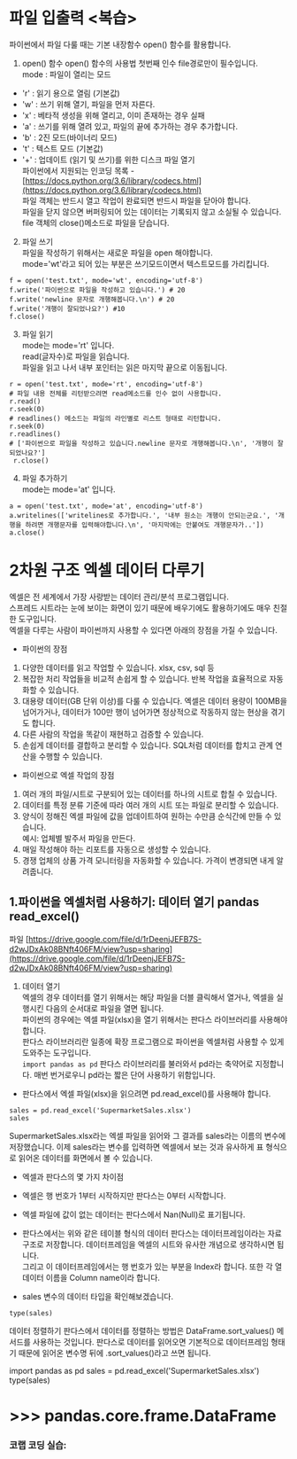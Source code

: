 # 파일 입출력 <복습> 

파이썬에서 파일 다룰 때는 기본 내장함수 open() 함수를 활용합니다.


1. open() 함수
open() 함수의 사용법
첫번째 인수 file경로만이 필수입니다.  
mode : 파일이 열리는 모드   
* 'r' : 읽기 용으로 열림 (기본값)  
* 'w' : 쓰기 위해 열기, 파일을 먼저 자른다.  
* 'x' : 베타적 생성을 위해 열리고, 이미 존재하는 경우 실패  
* 'a' : 쓰기를 위해 열려 있고, 파일의 끝에 추가하는 경우 추가합니다.  
* 'b' : 2진 모드(바이너리 모드)  
* 't' : 텍스트 모드 (기본값)  
* '+' : 업데이트 (읽기 및 쓰기)를 위한 디스크 파일 열기  
파이썬에서 지원되는 인코딩 목록 -[https://docs.python.org/3.6/library/codecs.html](https://docs.python.org/3.6/library/codecs.html)  
파일 객체는 반드시 열고 작업이 완료되면 반드시 파일을 닫아야 합니다.  
파일을 닫지 않으면 버퍼링되어 있는 데이터는 기록되지 않고 소실될 수 있습니다.
file 객체의 close()메소드로 파일을 닫습니다.
2. 파일 쓰기  
파일을 작성하기 위해서는 새로운 파일을 open 해야합니다.  
mode='wt'라고 되어 있는 부분은 쓰기모드이면서 텍스트모드를 가리킵니다.  
```
f = open('test.txt', mode='wt', encoding='utf-8')
f.write('파이썬으로 파일을 작성하고 있습니다.') # 20
f.write('newline 문자로 개행해봅니다.\n') # 20
f.write('개행이 잘되었나요?') #10
f.close()  
```  
3. 파일 읽기  
mode는 mode='rt' 입니다.  
read(글자수)로 파일을 읽습니다.  
파일을 읽고 나서 내부 포인터는 읽은 마지막 끝으로 이동됩니다.  
```
r = open('test.txt', mode='rt', encoding='utf-8')
# 파일 내용 전체를 리턴받으려면 read메소드를 인수 없이 사용합니다.
r.read()
r.seek(0)
# readlines() 메소드는 파일의 라인별로 리스트 형태로 리턴합니다.
r.seek(0)
r.readlines()
# ['파이썬으로 파일을 작성하고 있습니다.newline 문자로 개행해봅니다.\n', '개행이 잘되었나요?']
 r.close() 
 ```
4. 파일 추가하기  
mode는 mode='at' 입니다.
```
a = open('test.txt', mode='at', encoding='utf-8')
a.writelines(['writelines로 추가합니다.', '내부 원소는 개행이 안되는군요.', '개행을 하려면 개행문자를 입력해야합니다.\n', '마지막에는 안붙여도 개행문자가..'])
a.close()
```

# 2차원 구조 엑셀 데이터 다루기  

엑셀은 전 세계에서 가장 사랑받는 데이터 관리/분석 프로그램입니다.  
스프레드 시트라는 눈에 보이는 화면이 있기 때문에 배우기에도 활용하기에도 매우 친절한 도구입니다.  
엑셀을 다루는 사람이 파이썬까지 사용할 수 있다면 아래의 장점을 가질 수 있습니다. 

* 파이썬의 장점
1. 다양한 데이터를 읽고 작업할 수 있습니다. xlsx, csv, sql 등  
2. 복잡한 처리 작업들을 비교적 손쉽게 할 수 있습니다. 반복 작업을 효율적으로 자동화할 수 있습니다.  
3. 대용량 데이터(GB 단위 이상)를 다룰 수 있습니다. 엑셀은 데이터 용량이 100MB을 넘어가거나, 데이터가 100만 행이 넘어가면 정상적으로 작동하지 않는 현상을 겪기도 합니다.   
4. 다른 사람의 작업을 똑같이 재현하고 검증할 수 있습니다.  
5. 손쉽게 데이터를 결합하고 분리할 수 있습니다. SQL처럼 데이터를 합치고 관계 연산을 수행할 수 있습니다.  

* 파이썬으로 엑셀 작업의 장점
1. 여러 개의 파일/시트로 구분되어 있는 데이터를 하나의 시트로 합칠 수 있습니다.    
2. 데이터를 특정 분류 기준에 따라 여러 개의 시트 또는 파일로 분리할 수 있습니다.  
3. 양식이 정해진 엑셀 파일에 값을 업데이트하여 원하는 수만큼 순식간에 만들 수 있습니다.  
   예시: 업체별 발주서 파일을 만든다. 
4. 매일 작성해야 하는 리포트를 자동으로 생성할 수 있습니다.  
5. 경쟁 업체의 상품 가격 모니터링을 자동화할 수 있습니다. 가격이 변경되면 내게 알려줍니다.  

## 1.파이썬을 엑셀처럼 사용하기: 데이터 열기 pandas read_excel()
파일 [https://drive.google.com/file/d/1rDeenjJEFB7S-d2wJDxAk08BNft406FM/view?usp=sharing](https://drive.google.com/file/d/1rDeenjJEFB7S-d2wJDxAk08BNft406FM/view?usp=sharing)
1. 데이터 열기  
엑셀의 경우 데이터를 열기 위해서는 해당 파일을 더블 클릭해서 열거나, 엑셀을 실행시킨 다음의 순서대로 파일을 열면 됩니다.  
파이썬의 경우에는 엑셀 파일(xlsx)을 열기 위해서는 판다스 라이브러리를 사용해야 합니다.  
판다스 라이브러리란 일종에 확장 프로그램으로 파이썬을 엑셀처럼 사용할 수 있게 도와주는 도구입니다.  
`import pandas as pd`
판다스 라이브러리를 불러와서 pd라는 축약어로 지정합니다. 매번 번거로우니 pd라는 짧은 단어 사용하기 위함입니다.  
* 판다스에서 엑셀 파일(xlsx)을 읽으려면 pd.read_excel()를 사용해야 합니다. 
```
sales = pd.read_excel('SupermarketSales.xlsx')
sales
```
SupermarketSales.xlsx라는 엑셀 파일을 읽어와 그 결과를 sales라는 이름의 변수에 저장했습니다. 이제 sales라는 변수를 입력하면 엑셀에서 보는 것과 유사하게 표 형식으로 읽어온 데이터를 화면에서 볼 수 있습니다.
* 엑셀과 판다스의 몇 가지 차이점  
 * 엑셀은 행 번호가 1부터 시작하지만 판다스는 0부터 시작합니다. 
 * 엑셀 파일에 값이 없는 데이터는 판다스에서 Nan(Null)로 표기됩니다.
* 판다스에서는 위와 같은 테이블 형식의 데이터
판다스는 데이터프레임이라는 자료구조로 저장합니다. 데이터프레임을 엑셀의 시트와 유사한 개념으로 생각하시면 됩니다.  
그리고 이 데이터프레임에서는 행 번호가 있는 부분을 Index라 합니다. 또한 각 열 데이터 이름을 Column name이라 합니다.

* sales 변수의 데이터 타입을 확인해보겠습니다.
```
type(sales)
```
데이터 정렬하기
판다스에서 데이터를 정렬하는 방법은 DataFrame.sort_values() 메서드를 사용하는 것입니다. 판다스로 데이터를 읽어오면 기본적으로 데이터프레임 형태기 때문에 읽어온 변수명 뒤에 .sort_values()라고 쓰면 됩니다.

import pandas as pd
sales = pd.read_excel('SupermarketSales.xlsx')
type(sales)
# >>> pandas.core.frame.DataFrame

### 코랩 코딩 실습: []()
